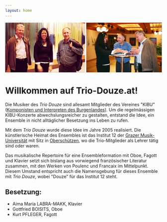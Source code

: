 ```yaml
---
layout: home
---
```


![Trio](/assets/trio1.jpg)
![Trio](/assets/trio2.jpg)


# Willkommen auf Trio-Douze.at!

Die Musiker des *Trio Douze* sind allesamt Mitglieder des Vereines "KIBU" ([Komponisten und Interpreten des Burgenlandes](http://www.kibu.net/)). Um die regelmässigen KIBU-Konzerte abwechslungsreicher zu gestalten, entstand die Idee, ein Ensemble in nicht alltäglicher Besetzung ins Leben zu rufen.

Mit dem *Trio Douze* wurde diese Idee im Jahre 2005 realisiert. Die künstlerische Heimat des Ensembles ist das Institut 12 der [Grazer Musik-Universität](http://www.kug.ac.at/) mit Sitz in [Oberschützen](http://www.kug.ac.at/oberschuetzen), wo die Trio-Mitglieder als Lehrer tätig sind oder waren.

Das musikalische Repertoire für eine Ensembleformation mit Oboe, Fagott und Klavier setzt sich bislang aus vorwiegend französischer Literatur zusammen, mit den Werken von Poulenc und Francaix im Mittelpunkt. Diesem Umstand entspricht auch die Namensgebung für dieses Ensemble mit *Trio Douze*, wobei "Douze" für das Institut 12 steht.

## Besetzung:

* Aima Maria LABRA-MAKK, Klavier
* Gottfried BOISITS, Oboe
* Kurt PFLEGER, Fagott
